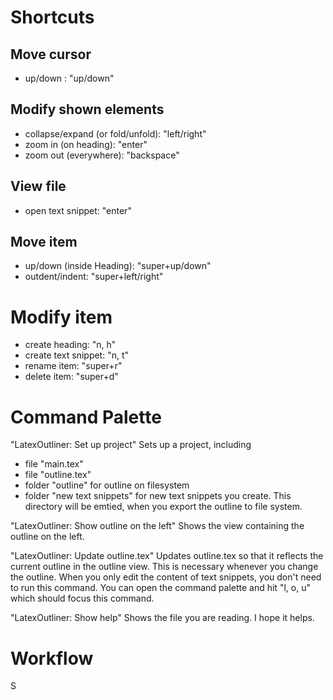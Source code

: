 # Shortcuts

## Move cursor
- up/down : "up/down"

## Modify shown elements
- collapse/expand (or fold/unfold): "left/right"
- zoom in (on heading): "enter"
- zoom out (everywhere): "backspace"

## View file
- open text snippet: "enter"

## Move item
- up/down (inside Heading): "super+up/down"
- outdent/indent: "super+left/right"

# Modify item
- create heading: "n, h"
- create text snippet: "n, t"
- rename item: "super+r"
- delete item: "super+d"


# Command Palette

"LatexOutliner: Set up project"
Sets up a project, including
- file "main.tex"
- file "outline.tex"
- folder "outline" for outline on filesystem
- folder "new text snippets" for new text snippets you create. This directory will be emtied, when you export the outline to file system.

"LatexOutliner: Show outline on the left"
Shows the view containing the outline on the left.

"LatexOutliner: Update outline.tex"
Updates outline.tex so that it reflects the current outline in the outline view. This is necessary whenever you change the outline.
When you only edit the content of text snippets, you don't need to run this command.
You can open the command palette and hit "l, o, u" which should focus this command.

"LatexOutliner: Show help"
Shows the file you are reading. I hope it helps.


# Workflow
S
